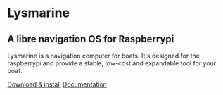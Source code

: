 
# Lysmarine
## A libre navigation OS for Raspberrypi
Lysmarine is a navigation computer for boats. It's designed for the raspberrypi and provide a stable, low-cost and expandable tool for your boat.

 [Download & install](install.md) [Documentation](README.md)
